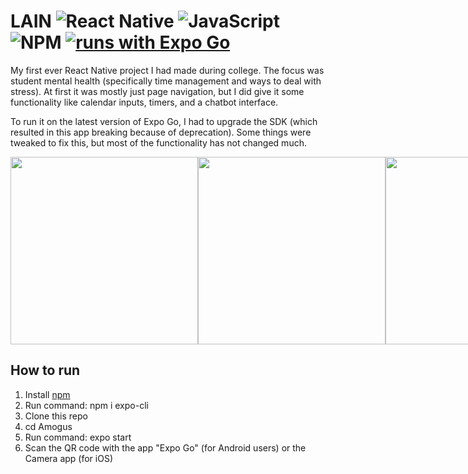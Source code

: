 # LAIN ![React Native](https://img.shields.io/badge/react_native-%2320232a.svg?style=for-the-badge&logo=react&logoColor=%2361DAFB) ![JavaScript](https://img.shields.io/badge/javascript-%23323330.svg?style=for-the-badge&logo=javascript&logoColor=%23F7DF1E) ![NPM](https://img.shields.io/badge/NPM-%23CB3837.svg?style=for-the-badge&logo=npm&logoColor=white) [![runs with Expo Go](https://img.shields.io/badge/Runs%20with%20Expo%20Go-000.svg?style=flat-square&logo=EXPO&labelColor=f3f3f3&logoColor=000)](https://expo.dev/client)
My first ever React Native project I had made during college. The focus was student mental health (specifically time management and ways to deal with stress). At first it was mostly just page navigation, but I did give it some functionality like calendar inputs, timers, and a chatbot interface. 

To run it on the latest version of Expo Go, I had to upgrade the SDK (which resulted in this app breaking because of deprecation). Some things were tweaked to fix this, but most of the functionality has not changed much.
<div style="display: flex;">
  <img src="https://cdn.discordapp.com/attachments/708448052301791275/1133553336981921832/FirstOb.png" width="300"/> 
  <img src="https://cdn.discordapp.com/attachments/708448052301791275/1133553377876377600/Homepage.png" width="300"/> 
  <img src="https://cdn.discordapp.com/attachments/708448052301791275/1133553432008085554/CalendarPage.png" width="300"/> 
  <img src="https://cdn.discordapp.com/attachments/708448052301791275/1133558158145626182/Chatbot.png" width="300"/> 
  
</div>

## How to run 
1. Install [npm](https://nodejs.org/en/download)
2. Run command: npm i expo-cli
3. Clone this repo
4. cd Amogus
5. Run command: expo start
6. Scan the QR code with the app "Expo Go" (for Android users) or the Camera app (for iOS)

